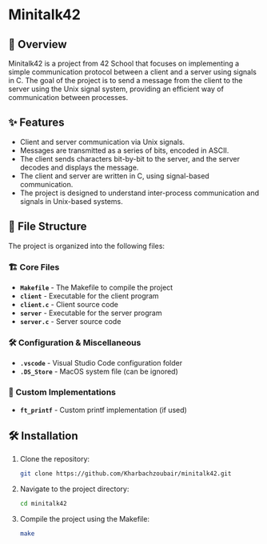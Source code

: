 # Minitalk42

## 📌 Overview
Minitalk42 is a project from 42 School that focuses on implementing a simple communication protocol between a client and a server using signals in C. The goal of the project is to send a message from the client to the server using the Unix signal system, providing an efficient way of communication between processes.

## ✨ Features
- Client and server communication via Unix signals.
- Messages are transmitted as a series of bits, encoded in ASCII.
- The client sends characters bit-by-bit to the server, and the server decodes and displays the message.
- The client and server are written in C, using signal-based communication.
- The project is designed to understand inter-process communication and signals in Unix-based systems.

## 📂 File Structure

The project is organized into the following files:

### 🏗 Core Files  
- **`Makefile`** - The Makefile to compile the project  
- **`client`** - Executable for the client program  
- **`client.c`** - Client source code  
- **`server`** - Executable for the server program  
- **`server.c`** - Server source code  

### 🛠 Configuration & Miscellaneous  
- **`.vscode`** - Visual Studio Code configuration folder  
- **`.DS_Store`** - MacOS system file (can be ignored)  

### 🔧 Custom Implementations  
- **`ft_printf`** - Custom printf implementation (if used)

## 🛠️ Installation
1. Clone the repository:
   ```bash
   git clone https://github.com/Kharbachzoubair/minitalk42.git
   ```
2. Navigate to the project directory:
   ```bash
   cd minitalk42
   ```
3. Compile the project using the Makefile:
   ```bash
   make
   ```
